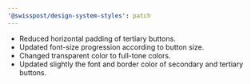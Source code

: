 ```yaml
---
'@swisspost/design-system-styles': patch
---
```


- Reduced horizontal padding of tertiary buttons.
- Updated font-size progression according to button size.
- Changed transparent color to full-tone colors.
- Updated slightly the font and border color of secondary and tertiary buttons.
